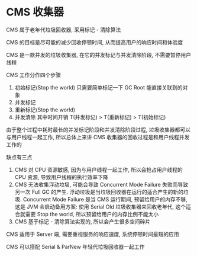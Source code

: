 # CMS 收集器

CMS 属于老年代垃圾回收器, 采用标记 - 清除算法

CMS 的目标是尽可能的减少回收停顿时间, 从而提高用户的响应时间和体验度

CMS 是一款并发的垃圾收集器, 在它的并发标记与并发清除阶段, 不需要暂停用户线程

CMS 工作分作四个步骤
1. 初始标记(Stop the world) 只需要简单标记一下 GC Root 能直接关联到的对象
2. 并发标记
3. 重新标记(Stop the world)
4. 并发清除
其中时间开销 T(并发标记) > T(重新标记) > T(初始标记)

由于整个过程中耗时最长的并发标记阶段和并发清除阶段过程, 垃圾收集器都可以与用户线程一起工作, 所以总体上来讲 CMS 收集器的回收过程是和用户线程并发工作的

缺点有三点
1. CMS 对 CPU 资源敏感, 因为与用户线程一起工作, 所以会抢占用户线程的 CPU 资源, 导致用户线程的执行效率下降
2. CMS 无法收集浮动垃圾, 可能会导致 Concurrent Mode Failure 失败而导致另一次 Full GC 的产生. 浮动垃圾是当垃圾回收器在运行的适合产生的新的垃圾. Concurrent Mode Failure 是当 CMS 运行期间, 预留给用户的内存不够, 这是 JVM 会启动备用方案: 使用 Serial Old 垃圾收集器来回收老年代, 这个适合就需要 Stop the world, 所以预留给用户的内存比例不能太小
3. CMS 基于标记 - 清除算法实现的, 所以会产生很多空间碎片

CMS 适用于 Server 端, 需要重视服务的响应速度, 系统停顿时间最短的应用

CMS 可以搭配 Serial & ParNew 年轻代垃圾回收器一起工作
